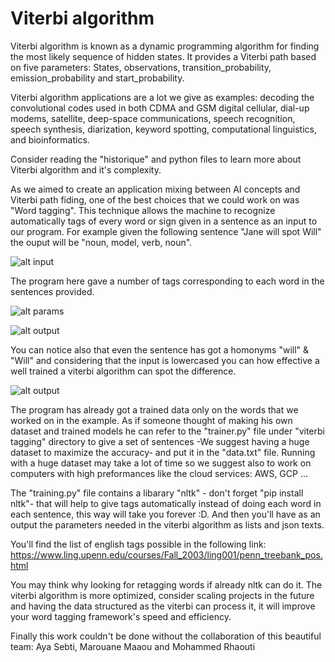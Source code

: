 # Viterbi algorithm
Viterbi algorithm is known as a dynamic programming algorithm for finding the most likely sequence of hidden states. It provides a Viterbi path based on five parameters: States, observations, transition_probability, emission_probability and start_probability.

Viterbi algorithm applications are a lot we give as examples:  decoding the convolutional codes used in both CDMA and GSM digital cellular, dial-up modems, satellite, deep-space communications, speech recognition, speech synthesis, diarization, keyword spotting, computational linguistics, and bioinformatics.

Consider reading the "historique" and python files to learn more about Viterbi algorithm and it's complexity.

As we aimed to create an application mixing between AI concepts and Viterbi path fiding, one of the best choices that we could work on was "Word tagging". This technique allows the machine to recognize automatically tags of every word or sign given in a sentence as an input to our program. For example given the following sentence "Jane will spot Will" the ouput will be "noun, model, verb, noun". 

![alt input](https://user-images.githubusercontent.com/31079981/86388838-5c1c7180-bc8d-11ea-9bca-f7f046cf0d56.png)

The program here gave a number of tags corresponding to each word in the sentences provided.

![alt params](https://user-images.githubusercontent.com/31079981/86390304-bd454480-bc8f-11ea-8196-4cb9ccbdc9ef.png)

![alt output](https://user-images.githubusercontent.com/31079981/86389025-a30a6700-bc8d-11ea-9d69-46e1fd1906f0.png)

You can notice also that even the sentence has got a homonyms "will" & "Will" and considering that the input is lowercased you can how effective a well trained a viterbi algorithm can spot the difference.

![alt output](https://user-images.githubusercontent.com/31079981/86391419-ad2e6480-bc91-11ea-8540-5c4ba5f00c2f.png)

The program has already got a trained data only on the words that we worked on in the example. As if someone thought of making his own dataset and trained models he can refer to the "trainer.py" file under "viterbi tagging" directory to give a set of sentences -We suggest having a huge dataset to maximize the accuracy- and put it in the "data.txt" file. Running with a huge dataset may take a lot of time so we suggest also to work on computers with high preformances like the cloud services: AWS, GCP ...

The "training.py" file contains a libarary "nltk" - don't forget "pip install nltk"- that will help to give tags automatically instead of doing each word in each sentence, this way will take you forever :D. And then you'll have as an output the parameters needed in the viterbi algorithm as lists and json texts.

You'll find the list of english tags possible in the following link:
https://www.ling.upenn.edu/courses/Fall_2003/ling001/penn_treebank_pos.html

You may think why looking for retagging words if already nltk can do it. The viterbi algorithm is more optimized, consider scaling projects in the future and having the data structured as the viterbi can process it, it will improve your word tagging framework's speed and efficiency.

Finally this work couldn't be done without the collaboration of this beautiful team: Aya Sebti, Marouane Maaou and Mohammed Rhaouti
